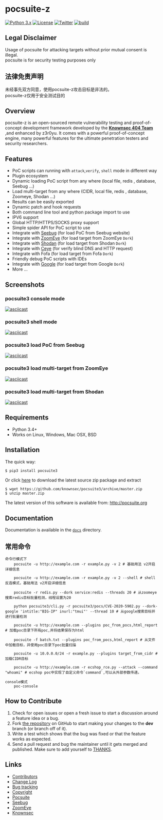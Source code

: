 # pocsuite-z

[![Python 3.x](https://img.shields.io/badge/python-3.x-yellow.svg)](https://www.python.org/) [![License](https://img.shields.io/badge/license-GPLv2-red.svg)](https://raw.githubusercontent.com/knownsec/Pocsuite/master/docs/COPYING) [![Twitter](https://img.shields.io/badge/twitter-@seebug-blue.svg)](https://twitter.com/seebug_team) [![build](https://api.travis-ci.org/knownsec/pocsuite3.svg)](https://travis-ci.org/knownsec/pocsuite3)

## Legal Disclaimer
Usage of pocsuite for attacking targets without prior mutual consent is illegal.  
pocsuite is for security testing purposes only

## 法律免责声明
未经事先双方同意，使用pocsuite-z攻击目标是非法的。  
pocsuite-z仅用于安全测试目的

## Overview

pocsuite-z is an open-sourced remote vulnerability testing and proof-of-concept development framework developed by the [**Knownsec 404 Team**](http://www.knownsec.com/) ,and enhanced by z3r0yu. 
It comes with a powerful proof-of-concept engine, many powerful features for the ultimate penetration testers and security researchers.

## Features
* PoC scripts can running with `attack`,`verify`, `shell` mode in different way
* Plugin ecosystem
* Dynamic loading PoC script from any where (local file, redis , database, Seebug ...)
* Load multi-target from any where (CIDR, local file, redis , database, Zoomeye, Shodan ...)
* Results can be easily exported
* Dynamic patch and hook requests 
* Both command line tool and python package import to use
* IPV6 support
* Global HTTP/HTTPS/SOCKS proxy support
* Simple spider API for PoC script to use
* Integrate with [Seebug](https://www.seebug.org) (for load PoC from Seebug website)
* Integrate with [ZoomEye](https://www.zoomeye.org) (for load target from ZoomEye `Dork`)
* Integrate with [Shodan](https://www.shodan.io) (for load target from Shodan `Dork`)
* Integrate with [Ceye](http://ceye.io/) (for verify blind DNS and HTTP request)
* Integrate with Fofa (for load target from Fofa `Dork`)
* Friendly debug PoC scripts with IDEs
* Integrate with [Google](https://www.google.com) (for load target from Google `Dork`)
* More ...

## Screenshots

### pocsuite3 console mode
[![asciicast](https://asciinema.org/a/219356.png)](https://asciinema.org/a/219356)

### pocsuite3 shell mode
[![asciicast](https://asciinema.org/a/203101.png)](https://asciinema.org/a/203101)

### pocsuite3 load PoC from Seebug 
[![asciicast](https://asciinema.org/a/207350.png)](https://asciinema.org/a/207350)

### pocsuite3 load multi-target from ZoomEye
[![asciicast](https://asciinema.org/a/207349.png)](https://asciinema.org/a/207349)

### pocsuite3 load multi-target from Shodan
[![asciicast](https://asciinema.org/a/207349.png)](https://asciinema.org/a/207349)

## Requirements

- Python 3.4+
- Works on Linux, Windows, Mac OSX, BSD

## Installation

The quick way:

``` bash
$ pip3 install pocsuite3
```

Or click [here](https://github.com/knownsec/pocsuite3/archive/master.zip) to download the latest source zip package and extract

``` bash
$ wget https://github.com/knownsec/pocsuite3/archive/master.zip
$ unzip master.zip
```


The latest version of this software is available from: http://pocsuite.org

## Documentation

Documentation is available in the [```docs```](./docs) directory.

## 常用命令
```
命令行模式下
	pocsuite -u http://example.com -r example.py -v 2 # 基础用法 v2开启详细信息

	pocsuite -u http://example.com -r example.py -v 2 --shell # shell反连模式，基础用法 v2开启详细信息

	pocsuite -r redis.py --dork service:redis --threads 20 # 从zoomeye搜索redis目标批量检测，线程设置为20
	
	python pocsuite3/cli.py -r pocsuite3/pocs/CVE-2020-5902.py --dork-google 'intitle:"BIG-IP" inurl:"tmui"' --thread 10 # 从google搜索目标并进行批量检测

	pocsuite -u http://example.com --plugins poc_from_pocs,html_report # 加载poc目录下所有poc,并将结果保存为html

	pocsuite -f batch.txt --plugins poc_from_pocs,html_report # 从文件中加载目标，并使用poc目录下poc批量扫描

	pocsuite -u 10.0.0.0/24 -r example.py --plugins target_from_cidr # 加载CIDR目标

	pocsuite -u http://example.com -r ecshop_rce.py --attack --command "whoami" # ecshop poc中实现了自定义命令`command`,可以从外部参数传递。

console模式 
    poc-console
```

## How to Contribute

1. Check for open issues or open a fresh issue to start a discussion around a feature idea or a bug.
2. Fork [the repository](https://github.com/knownsec/pocsuite3) on GitHub to start making your changes to the **dev** branch (or branch off of it).
3. Write a test which shows that the bug was fixed or that the feature works as expected.
4. Send a pull request and bug the maintainer until it gets merged and published. Make sure to add yourself to [THANKS](./docs/THANKS.md).


## Links

* [Contributors](./CONTRIBUTORS.md)
* [Change Log](./CHANGELOG.md)
* [Bug tracking](https://github.com/zer0yu/pocsuite-z/issues)
* [Copyright](./COPYING)
* [Pocsuite](http://pocsuite.org)
* [Seebug](https://www.seebug.org)
* [ZoomEye](https://www.zoomeye.org)
* [Knownsec](https://www.knownsec.com)

